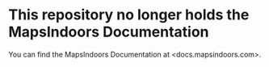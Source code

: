 # This repository no longer holds the MapsIndoors Documentation

You can find the MapsIndoors Documentation at <docs.mapsindoors.com>.
